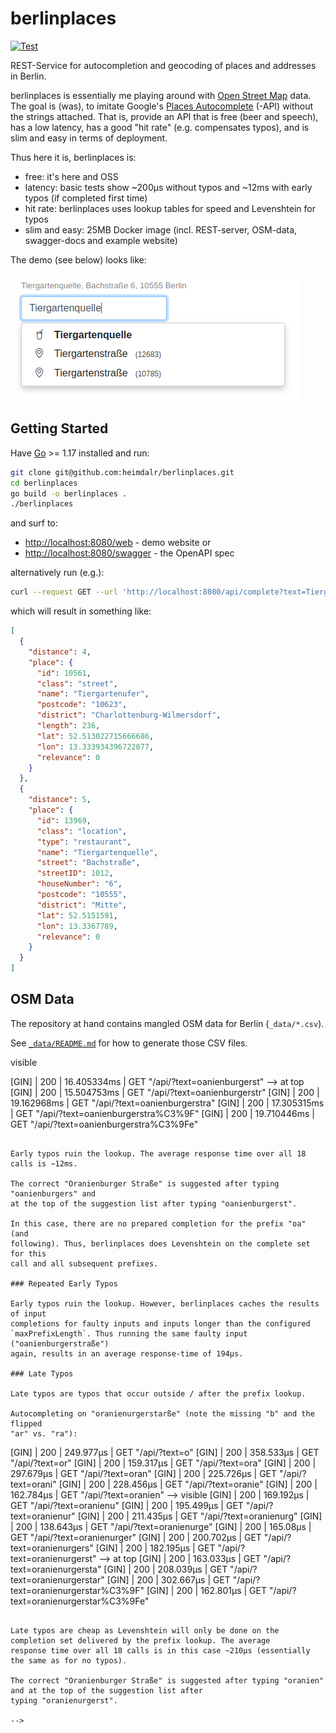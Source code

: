# berlinplaces


[![Test](https://github.com/heimdalr/berlinplaces/actions/workflows/test.yml/badge.svg)](https://github.com/heimdalr/berlinplaces/actions/workflows/test.yml)
<!--
[![Coverage Status](https://coveralls.io/repos/github/heimdalr/arangodag/badge.svg?branch=main)](https://coveralls.io/github/heimdalr/arangodag?branch=main)
[![PkgGoDev](https://pkg.go.dev/badge/github.com/heimdalr/arangodag)](https://pkg.go.dev/github.com/heimdalr/arangodag)
[![Go Report Card](https://goreportcard.com/badge/github.com/heimdalr/arangodag)](https://goreportcard.com/report/github.com/heimdalr/arangodag)
-->

REST-Service for autocompletion and geocoding of places and addresses in Berlin.

berlinplaces is essentially me playing around with [Open Street Map](https://wiki.osmfoundation.org/wiki/Main_Page)
data. The goal is (was), to imitate Google's [Places Autocomplete](https://developers.google.com/maps/documentation/javascript/places-autocomplete#introduction)
(-API) without the strings attached. That is, provide an API that is free (beer and speech), has a low latency, has a 
good "hit rate" (e.g. compensates typos), and is slim and easy in terms of deployment. 

Thus here it is, berlinplaces is:

- free: it's here and OSS
- latency: basic tests show ~200µs without typos and ~12ms with early typos (if completed first time)
- hit rate: berlinplaces uses lookup tables for speed and Levenshtein for typos
- slim and easy: 25MB Docker image (incl. REST-server, OSM-data, swagger-docs and example website) 

The demo (see below) looks like:

[![demo](places.png)](places.gif)
  
## Getting Started

Have [Go](https://go.dev/) >= 1.17 installed and run: 

~~~~bash
git clone git@github.com:heimdalr/berlinplaces.git
cd berlinplaces
go build -o berlinplaces .
./berlinplaces 
~~~~

and surf to:

- <http://localhost:8080/web> - demo website or
- <http://localhost:8080/swagger> - the OpenAPI spec

alternatively run (e.g.): 

~~~~bash
curl --request GET --url 'http://localhost:8080/api/complete?text=Tiergartenq' | jq
~~~~

which will result in something like:

~~~~json
[
  {
    "distance": 4,
    "place": {
      "id": 10561,
      "class": "street",
      "name": "Tiergartenufer",
      "postcode": "10623",
      "district": "Charlottenburg-Wilmersdorf",
      "length": 236,
      "lat": 52.513022715666686,
      "lon": 13.333934396722077,
      "relevance": 0
    }
  },
  {
    "distance": 5,
    "place": {
      "id": 13969,
      "class": "location",
      "type": "restaurant",
      "name": "Tiergartenquelle",
      "street": "Bachstraße",
      "streetID": 1012,
      "houseNumber": "6",
      "postcode": "10555",
      "district": "Mitte",
      "lat": 52.5151591,
      "lon": 13.3367789,
      "relevance": 0
    }
  }
]
~~~~

## OSM Data

The repository at hand contains mangled OSM data for Berlin (`_data/*.csv`). 

See [`_data/README.md`](_data/README.md) for how to generate those CSV files.  

<!--
## Latency

In the following we look at different lookup latency based on:

- `maxPrefixLength = 6` (maximum prefix length)
- `minCompletionCount = 6` (the minimum number of completions to compute)
- `levMinimum = 0` (the minimum input length before doing Levenshtein)

Essential basic tests show ~200µs without typos and ~12ms with early typos (if completed first time) (locally, on an 
i5-4670S).

Each of the following tests was thereby started with an empty cache.

### Without Typos

Autocompleting on "oranienburgerstraße":

~~~~
[GIN] | 200 | 451.966µs | GET "/api/complete?text=o"
[GIN] | 200 | 294.185µs | GET "/api/complete?text=or"
[GIN] | 200 | 218.059µs | GET "/api/complete?text=ora"
[GIN] | 200 | 165.204µs | GET "/api/complete?text=oran"
[GIN] | 200 | 159.364µs | GET "/api/complete?text=orani"
[GIN] | 200 | 226.237µs | GET "/api/complete?text=oranie"
[GIN] | 200 | 130.319µs | GET "/api/complete?text=oranien"
[GIN] | 200 | 182.936µs | GET "/api/complete?text=oranienb"
[GIN] | 200 | 600.928µs | GET "/api/complete?text=oranienbu"
[GIN] | 200 | 140.496µs | GET "/api/complete?text=oranienbur"
[GIN] | 200 | 203.542µs | GET "/api/complete?text=oranienburg"
[GIN] | 200 | 205.985µs | GET "/api/complete?text=oranienburge"
[GIN] | 200 | 130.145µs | GET "/api/complete?text=oranienburger"
[GIN] | 200 |  191.65µs | GET "/api/complete?text=oranienburgers"
[GIN] | 200 | 154.832µs | GET "/api/complete?text=oranienburgerst"
[GIN] | 200 | 129.335µs | GET "/api/complete?text=oranienburgerstr"
[GIN] | 200 |  262.72µs | GET "/api/complete?text=oranienburgerstra"
[GIN] | 200 | 121.913µs | GET "/api/complete?text=oranienburgerstra%C3%9F"
[GIN] | 200 | 147.085µs | GET "/api/complete?text=oranienburgerstra%C3%9Fe"
~~~~

The average response time over all 20 calls (one for each character typed) is ~220µs. 

The correct "Oranienburger Straße" is suggested after typing "oranien" and at the top of the suggestion list after 
typing "oranienburger s".

### Early Typos 

Early typos are typos that occur inside the prefix lookup.

Autocompleting on "oanienburgerstraße" (note the missing "r" in the beginning):

~~~~
[GIN] | 200 |   422.906µs | GET "/api/?text=o"
[GIN] | 200 |   210.837µs | GET "/api/?text=oa"
[GIN] | 200 |  9.644704ms | GET "/api/?text=oan"
[GIN] | 200 |  10.18646ms | GET "/api/?text=oani"
[GIN] | 200 | 10.554832ms | GET "/api/?text=oanie"
[GIN] | 200 | 11.641434ms | GET "/api/?text=oanien"
[GIN] | 200 | 10.935276ms | GET "/api/?text=oanienb"
[GIN] | 200 | 12.162737ms | GET "/api/?text=oanienbu"
[GIN] | 200 | 12.863149ms | GET "/api/?text=oanienbur"
[GIN] | 200 | 14.113217ms | GET "/api/?text=oanienburg"
[GIN] | 200 | 12.674369ms | GET "/api/?text=oanienburge"
[GIN] | 200 | 13.981331ms | GET "/api/?text=oanienburger"
[GIN] | 200 | 14.620061ms | GET "/api/?text=oanienburgers" --> visible
[GIN] | 200 | 16.405334ms | GET "/api/?text=oanienburgerst" --> at top
[GIN] | 200 | 15.504753ms | GET "/api/?text=oanienburgerstr"
[GIN] | 200 | 19.162968ms | GET "/api/?text=oanienburgerstra"
[GIN] | 200 | 17.305315ms | GET "/api/?text=oanienburgerstra%C3%9F"
[GIN] | 200 | 19.710446ms | GET "/api/?text=oanienburgerstra%C3%9Fe"
~~~~

Early typos ruin the lookup. The average response time over all 18 calls is ~12ms. 

The correct "Oranienburger Straße" is suggested after typing "oanienburgers" and
at the top of the suggestion list after typing "oanienburgerst".

In this case, there are no prepared completion for the prefix "oa" (and
following). Thus, berlinplaces does Levenshtein on the complete set for this
call and all subsequent prefixes.

### Repeated Early Typos

Early typos ruin the lookup. However, berlinplaces caches the results of input
completions for faulty inputs and inputs longer than the configured
`maxPrefixLength`. Thus running the same faulty input ("oanienburgerstraße")
again, results in an average response-time of 194µs.

### Late Typos

Late typos are typos that occur outside / after the prefix lookup.

Autocompleting on "oranienurgerstarße" (note the missing "b" and the flipped
"ar" vs. "ra"):

~~~~
[GIN] | 200 | 249.977µs | GET "/api/?text=o"
[GIN] | 200 | 358.533µs | GET "/api/?text=or"
[GIN] | 200 | 159.317µs | GET "/api/?text=ora"
[GIN] | 200 | 297.679µs | GET "/api/?text=oran"
[GIN] | 200 | 225.726µs | GET "/api/?text=orani"
[GIN] | 200 | 228.456µs | GET "/api/?text=oranie"
[GIN] | 200 | 162.784µs | GET "/api/?text=oranien" --> visible
[GIN] | 200 | 169.192µs | GET "/api/?text=oranienu"
[GIN] | 200 | 195.499µs | GET "/api/?text=oranienur"
[GIN] | 200 | 211.435µs | GET "/api/?text=oranienurg"
[GIN] | 200 | 138.643µs | GET "/api/?text=oranienurge"
[GIN] | 200 |  165.08µs | GET "/api/?text=oranienurger"
[GIN] | 200 | 200.702µs | GET "/api/?text=oranienurgers"
[GIN] | 200 | 182.195µs | GET "/api/?text=oranienurgerst" --> at top
[GIN] | 200 | 163.033µs | GET "/api/?text=oranienurgersta"
[GIN] | 200 | 208.039µs | GET "/api/?text=oranienurgerstar"
[GIN] | 200 | 302.667µs | GET "/api/?text=oranienurgerstar%C3%9F"
[GIN] | 200 | 162.801µs | GET "/api/?text=oranienurgerstar%C3%9Fe"
~~~~

Late typos are cheap as Levenshtein will only be done on the completion set delivered by the prefix lookup. The average 
response time over all 18 calls is in this case ~210µs (essentially the same as for no typos).

The correct "Oranienburger Straße" is suggested after typing "oranien" and at the top of the suggestion list after
typing "oranienurgerst".

-->